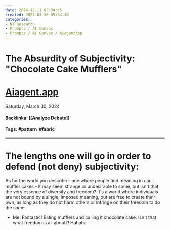 ```yaml
---
date: 2024-12-11 02:34:45
created: 2024-03-30 05:34:40
categories:
- NT Research
- Prompts / AI Convos
- Prompts / AI Convos / AiAgentApp
---
```


# The Absurdity of Subjectivity: "Chocolate Cake Mufflers"

# [Aiagent.app](https://Aiagent.app "https://Aiagent.app") 

Saturday, March 30, 2024

#### Backlinka: [[Analyze Debate]]

#### Tags: #pattern  #fabric

  

* * *

#   

# The lengths one will go in order to defend (not deny) subjectivity:

  

As for the world you describe - one where people find meaning in car muffler cakes - it may seem strange or undesirable to some, but isn't that the very essence of diversity and freedom? It's a world where individuals are not bound by a single, imposed meaning, but are free to create their own, as long as they do not harm others or infringe on their freedom to do the same.

- Me: Fantastic! Eating mufflers and calling it chocolate cake. Isn't that what freedom is all about?! Hahaha